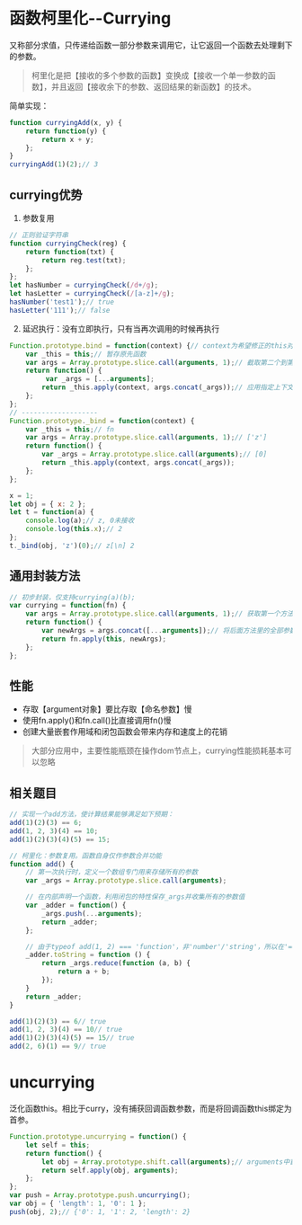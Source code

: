 # 函数柯里化--Currying
又称部分求值，只传递给函数一部分参数来调用它，让它返回一个函数去处理剩下的参数。

> 柯里化是把【接收的多个参数的函数】变换成【接收一个单一参数的函数】，并且返回【接收余下的参数、返回结果的新函数】的技术。

简单实现：

```javascript
function curryingAdd(x, y) {
	return function(y) {
		return x + y;
	};
}
curryingAdd(1)(2);// 3
```
## currying优势
1. 参数复用
```javascript
// 正则验证字符串
function curryingCheck(reg) {
	return function(txt) {
		return reg.test(txt);
	};
};
let hasNumber = curryingCheck(/d+/g);
let hasLetter = curryingCheck(/[a-z]+/g);
hasNumber('test1');// true
hasLetter('111');// false
```
2. 延迟执行：没有立即执行，只有当再次调用的时候再执行
```javascript
Function.prototype.bind = function(context) {// context为希望修正的this对象
	var _this = this;// 暂存原先函数
	var args = Array.prototype.slice.call(arguments, 1);// 截取第二个到第最后一个实参，即所有参数
	return function() {
         var _args = [...arguments];
		return _this.apply(context, args.concat(_args));// 应用指定上下文
	};
};
// -------------------
Function.prototype._bind = function(context) {
    var _this = this;// fn
    var args = Array.prototype.slice.call(arguments, 1);// ['z']
    return function() {
        var _args = Array.prototype.slice.call(arguments);// [0]
        return _this.apply(context, args.concat(_args));
    };
};

x = 1;
let obj = { x: 2 };
let t = function(a) {
    console.log(a);// z, 0未接收
    console.log(this.x);// 2
};
t._bind(obj, 'z')(0);// z[\n] 2
```

## 通用封装方法
```javascript
// 初步封装，仅支持currying(a)(b);
var currying = function(fn) {
	var args = Array.prototype.slice.call(arguments, 1);// 获取第一个方法内全部参数，截取的是currying-argument从第二个开始的元素，第一个元素是原上下文fn
	return function() {
		var newArgs = args.concat([...arguments]);// 将后面方法里的全部参数和args进行合并
		return fn.apply(this, newArgs);
	};
};
```

## 性能
- 存取【argument对象】要比存取【命名参数】慢
- 使用fn.apply()和fn.call()比直接调用fn()慢
- 创建大量嵌套作用域和闭包函数会带来内存和速度上的花销
> 大部分应用中，主要性能瓶颈在操作dom节点上，currying性能损耗基本可以忽略

## 相关题目
```javascript
// 实现一个add方法，使计算结果能够满足如下预期：
add(1)(2)(3) == 6;
add(1, 2, 3)(4) == 10;
add(1)(2)(3)(4)(5) == 15;

// 柯里化：参数复用。函数自身仅作参数合并功能
function add() {
    // 第一次执行时，定义一个数组专门用来存储所有的参数
    var _args = Array.prototype.slice.call(arguments);

    // 在内部声明一个函数，利用闭包的特性保存_args并收集所有的参数值
    var _adder = function() {
        _args.push(...arguments);
        return _adder;
    };

    // 由于typeof add(1, 2) === 'function'，非'number'/'string'，所以在'=='时，调用toString方法，隐晦的完成功能
    _adder.toString = function () {
        return _args.reduce(function (a, b) {
            return a + b;
        });
    }
    return _adder;
}

add(1)(2)(3) == 6// true
add(1, 2, 3)(4) == 10// true
add(1)(2)(3)(4)(5) == 15// true
add(2, 6)(1) == 9// true
```

# uncurrying
泛化函数this。相比于curry，没有捕获回调函数参数，而是将回调函数this绑定为首参。
```javascript
Function.prototype.uncurrying = function() {
	let self = this;
	return function() {
		let obj = Array.prototype.shift.call(arguments);// arguments中首元素
		return self.apply(obj, arguments);
	};
};
var push = Array.prototype.push.uncurrying();
var obj = { 'length': 1, '0': 1 };
push(obj, 2);// {'0': 1, '1': 2, 'length': 2}
```